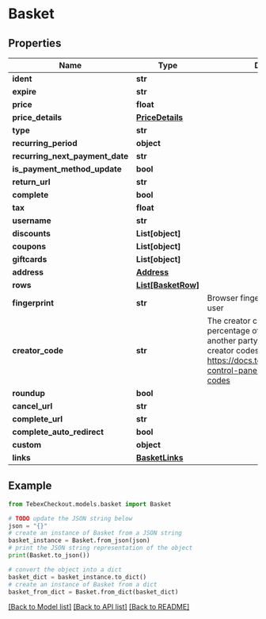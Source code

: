 # Basket


## Properties

Name | Type | Description | Notes
------------ | ------------- | ------------- | -------------
**ident** | **str** |  | [optional] 
**expire** | **str** |  | [optional] 
**price** | **float** |  | [optional] 
**price_details** | [**PriceDetails**](PriceDetails.md) |  | [optional] 
**type** | **str** |  | [optional] 
**recurring_period** | **object** |  | [optional] 
**recurring_next_payment_date** | **str** |  | [optional] 
**is_payment_method_update** | **bool** |  | [optional] 
**return_url** | **str** |  | [optional] 
**complete** | **bool** |  | [optional] 
**tax** | **float** |  | [optional] 
**username** | **str** |  | [optional] 
**discounts** | **List[object]** |  | [optional] 
**coupons** | **List[object]** |  | [optional] 
**giftcards** | **List[object]** |  | [optional] 
**address** | [**Address**](Address.md) |  | [optional] 
**rows** | [**List[BasketRow]**](BasketRow.md) |  | [optional] 
**fingerprint** | **str** | Browser fingerprint to identify the user | [optional] 
**creator_code** | **str** | The creator code is used to share a percentage of the payment with another party. See more about creator codes at https://docs.tebex.io/creators/tebex-control-panel/engagement/creator-codes | [optional] 
**roundup** | **bool** |  | [optional] 
**cancel_url** | **str** |  | [optional] 
**complete_url** | **str** |  | [optional] 
**complete_auto_redirect** | **bool** |  | [optional] 
**custom** | **object** |  | [optional] 
**links** | [**BasketLinks**](BasketLinks.md) |  | [optional] 

## Example

```python
from TebexCheckout.models.basket import Basket

# TODO update the JSON string below
json = "{}"
# create an instance of Basket from a JSON string
basket_instance = Basket.from_json(json)
# print the JSON string representation of the object
print(Basket.to_json())

# convert the object into a dict
basket_dict = basket_instance.to_dict()
# create an instance of Basket from a dict
basket_from_dict = Basket.from_dict(basket_dict)
```
[[Back to Model list]](../README.md#documentation-for-models) [[Back to API list]](../README.md#documentation-for-api-endpoints) [[Back to README]](../README.md)


